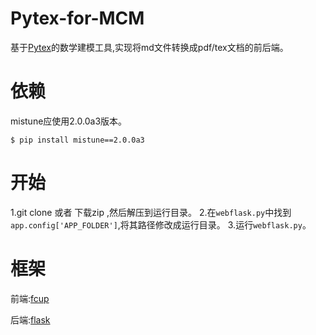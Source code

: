 # Pytex-for-MCM
基于[Pytex](https://github.com/zrr1999/PyTex)的数学建模工具,实现将md文件转换成pdf/tex文档的前后端。
# 依赖
mistune应使用2.0.0a3版本。
```
$ pip install mistune==2.0.0a3
```
# 开始
1.git clone 或者 下载zip ,然后解压到运行目录。
2.在`webflask.py`中找到`app.config['APP_FOLDER']`,将其路径修改成运行目录。
3.运行`webflask.py`。

# 框架
前端:[fcup](https://github.com/lovefc/fcup)

后端:[flask](https://github.com/pallets/flask)
